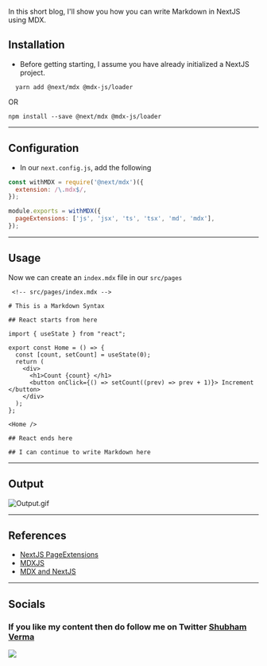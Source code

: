 In this short blog, I'll show you how you can write Markdown in NextJS using
MDX.

## Installation

- Before getting starting, I assume you have already initialized a NextJS
  project.

```shell
  yarn add @next/mdx @mdx-js/loader
```

OR

```shell
npm install --save @next/mdx @mdx-js/loader
```

---

## Configuration

- In our `next.config.js`, add the following

```js
const withMDX = require('@next/mdx')({
  extension: /\.mdx$/,
});

module.exports = withMDX({
  pageExtensions: ['js', 'jsx', 'ts', 'tsx', 'md', 'mdx'],
});
```

---

## Usage

Now we can create an `index.mdx` file in our `src/pages`

```tsx
 <!-- src/pages/index.mdx -->

# This is a Markdown Syntax

## React starts from here

import { useState } from "react";

export const Home = () => {
  const [count, setCount] = useState(0);
  return (
    <div>
      <h1>Count {count} </h1>
      <button onClick={() => setCount((prev) => prev + 1)}> Increment </button>
    </div>
  );
};

<Home />

## React ends here

## I can continue to write Markdown here
```

---

## Output

![Output.gif](https://cdn.hashnode.com/res/hashnode/image/upload/v1624969145089/kZj99ILzh.gif)

---

## References

- [NextJS PageExtensions](https://nextjs.org/docs/api-reference/next.config.js/custom-page-extensions)
- [MDXJS](https://mdxjs.com/)
- [MDX and NextJS](https://mdxjs.com/getting-started/next)

---

## Socials

### If you like my content then do follow me on Twitter [Shubham Verma](https://twitter.com/Shubham_Verma18)

<a href="https://www.buymeacoffee.com/shubhamverma" target="_blank" rel="nooperner noreferrer"><img src="https://img.buymeacoffee.com/button-api/?text=Buy me a coffee&emoji=&slug=shubhamverma&button_colour=FFDD00&font_colour=000000&font_family=Cookie&outline_colour=000000&coffee_colour=ffffff"></a>
